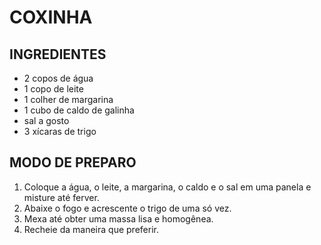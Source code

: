 # COXINHA



## INGREDIENTES

- 2 copos de água
- 1 copo de leite
- 1 colher de margarina
- 1 cubo de caldo de galinha
- sal a gosto
- 3 xícaras de trigo

## MODO DE PREPARO

1. Coloque a água, o leite, a margarina, o caldo e o sal em uma panela e misture até ferver.
2. Abaixe o fogo e acrescente o trigo de uma só vez.
3. Mexa até obter uma massa lisa e homogênea.
4. Recheie da maneira que preferir.